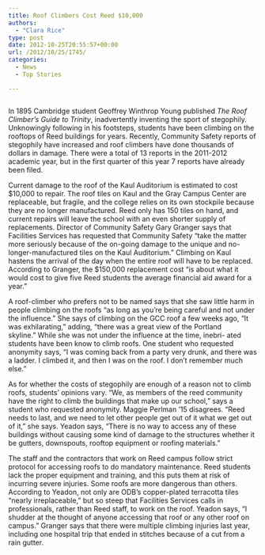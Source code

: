 ```yaml
---
title: Roof Climbers Cost Reed $10,000
authors: 
  - "Clara Rice"
type: post
date: 2012-10-25T20:55:57+00:00
url: /2012/10/25/1745/
categories:
  - News
  - Top Stories

---
```

<a href="http://www.reedquest.org/2012/10/1745/roof-article-web-2/" rel="attachment wp-att-1746"><img class="alignnone size-full wp-image-1746" title="ODB Roof" src="https://i2.wp.com/www.reedquest.org/wp-content/uploads/2012/10/roof-article-web-2.jpg?resize=770%2C512" alt="" data-recalc-dims="1" /></a>

In 1895 Cambridge student Geoffrey Winthrop Young published _The Roof Climber’s Guide to Trinity_, inadvertently inventing the sport of stegophily. Unknowingly following in his footsteps, students have been climbing on the rooftops of Reed buildings for years. Recently, Community Safety reports of stegophily have increased and roof climbers have done thousands of dollars in damage. There were a total of 13 reports in the 2011-2012 academic year, but in the first quarter of this year 7 reports have already been filed.

Current damage to the roof of the Kaul Auditorium is estimated to cost $10,000 to repair. The roof tiles on Kaul and the Gray Campus Center are replaceable, but fragile, and the college relies on its own stockpile because they are no longer manufactured. Reed only has 150 tiles on hand, and current repairs will leave the school with an even shorter supply of replacements. Director of Community Safety Gary Granger says that Facilities Services has requested that Community Safety “take the matter more seriously because of the on-going damage to the unique and no-longer-manufactured tiles on the Kaul Auditorium.” Climbing on Kaul hastens the arrival of the day when the entire roof will have to be replaced. According to Granger, the $150,000 replacement cost “is about what it would cost to give five Reed students the average financial aid award for a year.”

A roof-climber who prefers not to be named says that she saw little harm in people climbing on the roofs “as long as you’re being careful and not under the influence.” She says of climbing on the GCC roof a few weeks ago, “It was exhilarating,” adding, “there was a great view of the Portland skyline.” While she was not under the influence at the time, inebri- ated students have been know to climb roofs. One student who requested anonymity says, “I was coming back from a party very drunk, and there was a ladder. I climbed it, and then I was on the roof. I don’t remember much else.”

As for whether the costs of stegophily are enough of a reason not to climb roofs, students’ opinions vary. “We, as members of the reed community have the right to climb the buildings that make up our school,” says a student who requested anonymity. Maggie Perlman ’15 disagrees. “Reed needs to last, and we need to let other people get out of it what we get out of it,” she says. Yeadon says, “There is no way to access any of these buildings without causing some kind of damage to the structures whether it be gutters, downspouts, rooftop equipment or roofing materials.”

The staff and the contractors that work on Reed campus follow strict protocol for accessing roofs to do mandatory maintenance. Reed students lack the proper equipment and training, and this puts them at risk of incurring severe injuries. Some roofs are more dangerous than others. According to Yeadon, not only are ODB’s copper-plated terracotta tiles “nearly irreplaceable,” but so steep that Facilities Services calls in professionals, rather than Reed staff, to work on the roof. Yeadon says, “I shudder at the thought of anyone accessing that roof or any other roof on campus.” Granger says that there were multiple climbing injuries last year, including one hospital trip that ended in stitches because of a cut from a rain gutter.